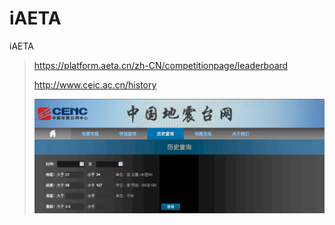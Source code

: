 # iAETA
iAETA

> https://platform.aeta.cn/zh-CN/competitionpage/leaderboard
>
> http://www.ceic.ac.cn/history
>
> ![img.png](data/logo.png)
>
